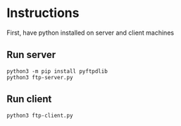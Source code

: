 # Instructions

First, have python installed on server and client machines

## Run server 
```
python3 -m pip install pyftpdlib
python3 ftp-server.py
```

## Run client
`python3 ftp-client.py`

